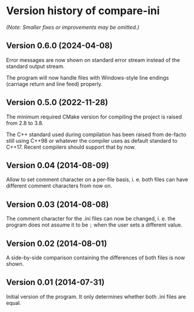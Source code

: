 # Version history of compare-ini

_(Note: Smaller fixes or improvements may be omitted.)_

## Version 0.6.0 (2024-04-08)

Error messages are now shown on standard error stream instead of the standard
output stream.

The program will now handle files with Windows-style line endings (carriage
return and line feed) properly.

## Version 0.5.0 (2022-11-28)

The minimum required CMake version for compiling the project is raised from 2.8
to 3.8.

The C++ standard used during compilation has been raised from de-facto still
using C++98 or whatever the compiler uses as default standard to C++17.
Recent compilers should support that by now.

## Version 0.04 (2014-08-09)

Allow to set comment character on a per-file basis, i. e. both files can have
different comment characters from now on.

## Version 0.03 (2014-08-08)

The comment character for the .ini files can now be changed, i. e. the program
does not assume it to be `;` when the user sets a different value.

## Version 0.02 (2014-08-01)

A side-by-side comparison containing the differences of both files is now shown.

## Version 0.01 (2014-07-31)

Initial version of the program. It only determines whether both .ini files are
equal.
